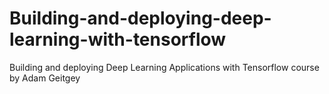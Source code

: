# Building-and-deploying-deep-learning-with-tensorflow
Building and deploying Deep Learning Applications with Tensorflow course by Adam Geitgey
